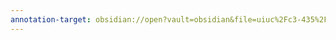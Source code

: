 ```yaml
---
annotation-target: obsidian://open?vault=obsidian&file=uiuc%2Fc3-435%2Fmp1%2FVM_installation_instructions_manual.pdf
---
```


